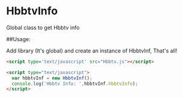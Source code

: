 # HbbtvInfo
Global class to get Hbbtv info

##Usage:

Add library (It's global) and create an instance of HbbtvInf, That's all!

```html
<script type='text/javascript' src="Hbbtv.js"></script>

<script type="text/javascript">
  var hbbtvInf = new HbbtvInf();
  console.log('Hbbtv Info: ',hbbtvInf.hbbtvInfo);
</script>
```
